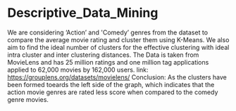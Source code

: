 # Descriptive_Data_Mining
We are considering ‘Action’ and 'Comedy’ genres from the dataset to compare the average movie rating and cluster them using K-Means. 
We also aim to find the ideal number of clusters for the effective clustering with ideal intra cluster and inter clustering distances.
The Data is taken from MovieLens and has 25 million ratings and one million tag applications applied to 62,000 movies by 162,000 users.
link: https://grouplens.org/datasets/movielens/
Conclusion: As the clusters have been formed toeards the left side of the graph, which indicates that the action movie genres are rated less score when compared to the comedy genre movies.
